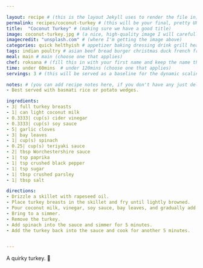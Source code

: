 ```yaml
---

layout: recipe # (this is the layout Jekyll uses to render the file in)
permalink: recipes/coconut-turkey # (this will be your final, pretty URL)
title:  "Coconut Turkey" # (making sure we have a good title)
image: coconut-turkey.jpg # (a nice, high-quality image I will carefully select for you)
imagecredit: "unsplash.com" # (where I'm getting the image above)
categories: quick helthyish # appetizer baking dressing drink grill healthyish marinade oven pickling quick raw salad sandwich sauce snack soup
tags: indian poultry # asian beef bread burger christmas duck french fruit indian italian mexican nuts pasta pork poultry rice seafood thanksgiving vegetarian
meal: main # main (choose one that applies)
chef: roksana # (fill this in with your first name and keep the name the same for all your recipes, since each chef has his own collection of recipes)
time: under 60mins  # under 120mins (choose one that applies)
servings: 3 # (this will be served as a baseline for the dynamic scaling)

notes: # (you can add recipe notes here, if you don't have any just delete this whole section and it won't be processed)
- Best served with basmati rice or potato wedges.

ingredients:
- 3| full turkey breasts
- 1| can light coconut milk
- 0.3333| cup(s) cider vinegar
- 0.3333| cup(s) soy sauce 
- 5| garlic cloves
- 3| bay leaves
- 1| cup(s) spinach 
- 0.25| cup(s) teriyaki sauce
- 2| tbsp Worchestershire sauce
- 1| tsp paprika
- 1| tsp crushed black pepper
- 1| tsp sugar
- 1| tbsp crushed parsley
- 1| tbsp salt  

directions:
- Drizzle a skillet with rapeseed oil.
- Place turkey breasts in the skillet and fry until lightly browned.
- Pour coconut milk, vinegar, soy sauce, bay leaves, and gradually add all the rest of the spices.
- Bring to a simmer.
- Remove the turkey.
- Add spinach into the sauce and simmer for 5 minutes.
- Add the turkey back into the sauce and cook for another 5 minutes.


--- 
```

<!-- Below is the description, just write what you want or leave it empty 😁 -->
A quirky turkey. 🔪 